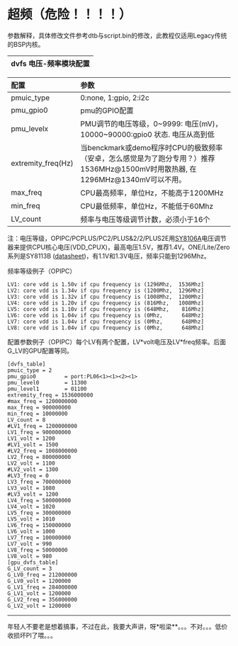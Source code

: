 # 超频（危险！！！！）

参数解释，具体修改文件参考dtb与script.bin的修改，此教程仅适用Legacy传统的BSP内核。

| dvfs 电压-频率模块配置 |
| :--- |


| 配置 | 参数 |
| :--- | :--- |
| pmuic\_type | 0:none, 1:gpio, 2:i2c |
| pmu\_gpio0 | pmu的GPIO配置 |
| pmu\_levelx | PMU调节的电压等级，0~9999: 电压\(mV\)，10000~90000:gpio0 状态. 电压从高到低 |
| extremity\_freq\(Hz\) | 当benckmark或demo程序时CPU的极致频率（安卓，怎么感觉是为了跑分专用？）推荐1536MHz@1500mV时用散热器, 在1296MHz@1340mV可以不用。 |
| max\_freq | CPU最高频率，单位Hz，不能高于1200MHz |
| min\_freq | CPU最低频率，单位Hz，不能低于60Mhz |
| LV\_count | 频率与电压等级调节计数，必须小于16个 |

注：电压等级，OPIPC/PCPLUS/PC2/PLUS&2/2/PLUS2E用[SY8106A](http://linux-sunxi.org/SY8106A)电压调节器来提供CPU核心电压\(VDD\_CPUX\)，最高电压1.5V，推荐1.4V。ONE/Lite/Zero系列是SY8113B \([datasheet](https://www.olimex.com/Products/Breadboarding/BB-PWR-8113/resources/SY8113.pdf)\)，有1.1V和1.3V电压，频率只能到1296Mhz。

频率等级例子（OPIPC）

```
LV1: core vdd is 1.50v if cpu frequency is (1296Mhz,  1536Mhz]
LV2: core vdd is 1.34v if cpu frequency is (1200Mhz,  1296Mhz]
LV3: core vdd is 1.32v if cpu frequency is (1008Mhz,  1200Mhz]
LV4: core vdd is 1.20v if cpu frequency is (816Mhz,   1008Mhz]
LV5: core vdd is 1.10v if cpu frequency is (648Mhz,    816Mhz]
LV6: core vdd is 1.04v if cpu frequency is (0Mhz,      648Mhz]
LV7: core vdd is 1.04v if cpu frequency is (0Mhz,      648Mhz]
LV8: core vdd is 1.04v if cpu frequency is (0Mhz,      648Mhz]
```

配置参数例子（OPIPC）每个LV有两个配置，LV\*volt电压及LV\*freq频率。后面G\_LV的GPU配置等同。

```
[dvfs_table]
pmuic_type = 2
pmu_gpio0         = port:PL06<1><1><2><1>
pmu_level0        = 11300
pmu_level1        = 01100
extremity_freq = 1536000000
#max_freq = 1200000000
max_freq = 900000000
min_freq = 10000000
LV_count = 8
#LV1_freq = 1200000000
LV1_freq = 900000000
LV1_volt = 1200
#LV1_volt = 1500
#LV2_freq = 1008000000
LV2_freq = 800000000
LV2_volt = 1100
#LV2_volt = 1300
#LV3_freq = 0
LV3_freq = 700000000
LV3_volt = 1080
#LV3_volt = 1200
LV4_freq = 500000000
LV4_volt = 1020
LV5_freq = 300000000
LV5_volt = 1010
LV6_freq = 150000000
LV6_volt = 1000
LV7_freq = 100000000
LV7_volt = 990
LV8_freq = 50000000
LV8_volt = 980
[gpu_dvfs_table]
G_LV_count = 3
G_LV0_freq = 212000000
G_LV0_volt = 1200000
G_LV1_freq = 284000000
G_LV1_volt = 1200000
G_LV2_freq = 356000000
G_LV2_volt = 1200000
```

---

年轻人不要老是想着搞事，不过在此，我要大声讲，呀\*啦梁\*\*。。。不对。。。低价收损坏PI了喂。。。

